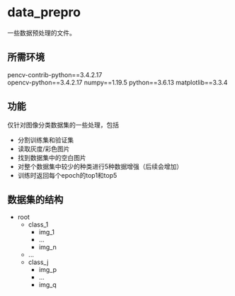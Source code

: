 # data_prepro
一些数据预处理的文件。
## 所需环境
pencv-contrib-python==3.4.2.17           
opencv-python==3.4.2.17 
numpy==1.19.5 
python==3.6.13 
matplotlib==3.3.4

## 功能
仅针对图像分类数据集的一些处理，包括
+ 分割训练集和验证集
+ 读取灰度/彩色图片
+ 找到数据集中的空白图片
+ 对整个数据集中较少的种类进行5种数据增强（后续会增加）
+ 训练时返回每个epoch的top1和top5

## 数据集的结构
+ root
    + class_1
        + img_1
        + ...
        + img_n
    + ...
    + class_j
        + img_p
        + ...
        + img_q




